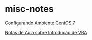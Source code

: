 # misc-notes

[Configurando Ambiente CentOS 7](https://github.com/tech-espm/misc-notes/blob/master/CentOS7.md)

[Notas de Aula sobre Introdução de VBA](https://github.com/tech-espm/misc-notes/blob/master/VBA.md)
